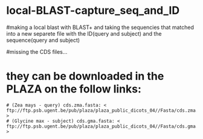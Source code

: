 # local-BLAST-capture_seq_and_ID

#making a local blast with BLAST+ and taking the sequencies that matched into a new separete file with the ID(query and subject) and the sequence(query and subject)

#missing the CDS files...
  # they can be downloaded in the PLAZA on the follow links:
    # (Zea mays - query) cds.zma.fasta: < ftp://ftp.psb.ugent.be/pub/plaza/plaza_public_dicots_04//Fasta/cds.zma.fasta.gz >
    # (Glycine max - subject) cds.gma.fasta: < ftp://ftp.psb.ugent.be/pub/plaza/plaza_public_dicots_04//Fasta/cds.gma.fasta.gz >
